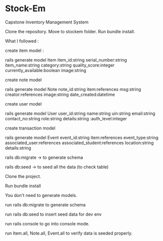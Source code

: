 # Stock-Em

Capstone Inventory Management System

Clone the repository.
Move to stockem folder.
Run bundle install.

What I followed :

create item model :

rails generate model Item item_id:string serial_number:string item_name:string category:string quality_score:integer currently_available:boolean image:string

create note model

rails generate model Note note_id:string item:references msg:string creator:references image:string date_created:datetime

create user model

rails generate model User user_id:string name:string uin:string email:string contact_no:string role:string details:string :auth_level:integer

create transaction model

rails generate model Event event_id:string item:references event_type:string associated_user:references associated_student:references location:string details:string

rails db:migrate -> to generate schema

rails db:seed -> to seed all the data (to check table)

Clone the project.

Run bundle install

You don't need to generate models.

run rails db:migrate to generate schema

run rails db:seed to insert seed data for dev env

run rails console to go into console mode.

run Item.all, Note.all, Event.all to verify data is seeded properly.
